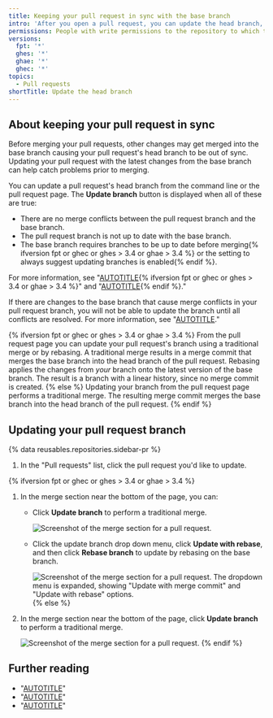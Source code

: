 ```yaml
---
title: Keeping your pull request in sync with the base branch
intro: 'After you open a pull request, you can update the head branch, which contains your changes, with any changes that have been made in the base branch.'
permissions: People with write permissions to the repository to which the head branch of the pull request belongs can update the head branch with changes that have been made in the base branch.
versions:
  fpt: '*'
  ghes: '*'
  ghae: '*'
  ghec: '*'
topics:
  - Pull requests
shortTitle: Update the head branch
---
```


## About keeping your pull request in sync

Before merging your pull requests, other changes may get merged into the base branch causing your pull request's head branch to be out of sync. Updating your pull request with the latest changes from the base branch can help catch problems prior to merging.

You can update a pull request's head branch from the command line or the pull request page. The **Update branch** button is displayed when all of these are true:

- There are no merge conflicts between the pull request branch and the base branch.
- The pull request branch is not up to date with the base branch.
- The base branch requires branches to be up to date before merging{% ifversion fpt or ghec or ghes > 3.4 or ghae > 3.4 %} or the setting to always suggest updating branches is enabled{% endif %}.

For more information, see "[AUTOTITLE](/repositories/configuring-branches-and-merges-in-your-repository/managing-protected-branches/about-protected-branches){% ifversion fpt or ghec or ghes > 3.4 or ghae > 3.4 %}" and "[AUTOTITLE](/repositories/configuring-branches-and-merges-in-your-repository/configuring-pull-request-merges/managing-suggestions-to-update-pull-request-branches){% endif %}."

If there are changes to the base branch that cause merge conflicts in your pull request branch, you will not be able to update the branch until all conflicts are resolved. For more information, see "[AUTOTITLE](/pull-requests/collaborating-with-pull-requests/addressing-merge-conflicts/about-merge-conflicts)."

{% ifversion fpt or ghec or ghes > 3.4 or ghae > 3.4 %}
From the pull request page you can update your pull request's branch using a traditional merge or by rebasing. A traditional merge results in a merge commit that merges the base branch into the head branch of the pull request. Rebasing applies the changes from _your_ branch onto the latest version of the base branch. The result is a branch with a linear history, since no merge commit is created.
{% else %}
Updating your branch from the pull request page performs a traditional merge. The resulting merge commit merges the base branch into the head branch of the pull request.
{% endif %}

## Updating your pull request branch

{% data reusables.repositories.sidebar-pr %}

1. In the "Pull requests" list, click the pull request you'd like to update.

{% ifversion fpt or ghec or ghes > 3.4 or ghae > 3.4 %}
1. In the merge section near the bottom of the page, you can:
   - Click **Update branch** to perform a traditional merge.

     ![Screenshot of the merge section for a pull request.](/assets/images/help/pull_requests/pull-request-update-branch-with-dropdown.png)

   - Click the update branch drop down menu, click **Update with rebase**, and then click **Rebase branch** to update by rebasing on the base branch.

     ![Screenshot of the merge section for a pull request. The dropdown menu is expanded, showing "Update with merge commit" and "Update with rebase" options.](/assets/images/help/pull_requests/pull-request-update-branch-rebase-option.png)
{% else %}
1. In the merge section near the bottom of the page, click **Update branch** to perform a traditional merge.

   ![Screenshot of the merge section for a pull request.](/assets/images/help/pull_requests/pull-request-update-branch.png)
{% endif %}

## Further reading

- "[AUTOTITLE](/pull-requests/collaborating-with-pull-requests/proposing-changes-to-your-work-with-pull-requests/about-pull-requests)"
- "[AUTOTITLE](/pull-requests/collaborating-with-pull-requests/proposing-changes-to-your-work-with-pull-requests/changing-the-stage-of-a-pull-request)"
- "[AUTOTITLE](/pull-requests/collaborating-with-pull-requests/proposing-changes-to-your-work-with-pull-requests/committing-changes-to-a-pull-request-branch-created-from-a-fork)"
